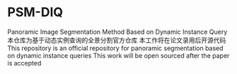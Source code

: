 # PSM-DIQ
Panoramic Image Segmentation Method Based on Dynamic Instance Query
本仓库为基于动态实例查询的全景分割官方仓库
本工作将在论文录用后开源代码
This repository is an official repository for panoramic segmentation based on dynamic instance queries
This work will be open sourced after the paper is accepted